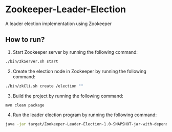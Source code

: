 # Zookeeper-Leader-Election
A leader election implementation using Zookeeper

## How to run?
1. Start Zookeeper server by running the following command:
```bash
./bin/zkServer.sh start
```
2. Create the election node in Zookeeper by running the following command:
```bash
./bin/zkCli.sh create /election ""
```
3. Build the project by running the following command:
```bash
mvn clean package
```
4. Run the leader election program by running the following command:
```bash
java -jar target/Zookeeper-Leader-Election-1.0-SNAPSHOT-jar-with-dependencies.jar
```